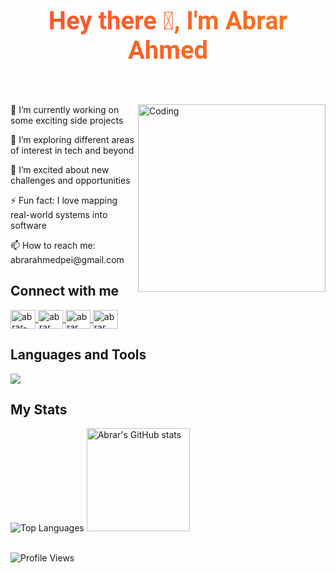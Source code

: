 <!-- Include the Google Font for the modern look -->
<link href="https://fonts.googleapis.com/css2?family=Roboto:wght@400;700&display=swap" rel="stylesheet">

<style>
  /* Container for the modern animated header */
  .header-container {
    display: flex;
    justify-content: center;
    align-items: center;
    padding: 2rem;
  }
  
  /* Animated gradient heading style */
  .modern-heading {
    font-family: 'Roboto', sans-serif;
    font-size: 2.5rem;
    font-weight: 700;
    text-align: center;
    background: linear-gradient(90deg, #FF512F, #F09819);
    background-size: 200% auto;
    -webkit-background-clip: text;
    -webkit-text-fill-color: transparent;
    animation: gradientShift 3s ease infinite;
    margin: 0;
  }
  
  /* Gradient animation keyframes */
  @keyframes gradientShift {
    0% {
      background-position: 0% 50%;
    }
    50% {
      background-position: 100% 50%;
    }
    100% {
      background-position: 0% 50%;
    }
  }
</style>

<!-- Modern Animated Header -->
<div class="header-container">
  <h2 class="modern-heading">Hey there 👋, I'm Abrar Ahmed</h2>
</div>

<div>&nbsp;</div>

<!-- Main Content -->
<div>
  <img align="right" alt="Coding" width="300" src="https://media.giphy.com/media/qgQUggAC3Pfv687qPC/giphy.gif">
  
  <p>🔭 I’m currently working on some exciting side projects</p>
  <p>🌱 I’m exploring different areas of interest in tech and beyond</p>
  <p>👯 I’m excited about new challenges and opportunities</p>
  <p>⚡ Fun fact: I love mapping real-world systems into software</p>
  <p>📫 How to reach me: abrarahmedpei@gmail.com</p>
</div>

## Connect with me
<p align="left">
  <a href="https://linkedin.com/in/abrar2030" target="blank">
    <img align="center" src="https://raw.githubusercontent.com/rahuldkjain/github-profile-readme-generator/master/src/images/icons/Social/linked-in-alt.svg" alt="abrar-ahmed" height="30" width="40" />
  </a>
  <a href="https://www.instagram.com/abrar2o3o/" target="blank">
    <img align="center" src="https://raw.githubusercontent.com/rahuldkjain/github-profile-readme-generator/master/src/images/icons/Social/instagram.svg" alt="abrar___ahmed" height="30" width="40" />
  </a>
  <a href="https://www.facebook.com/abrar2O3O/" target="blank">
    <img align="center" src="https://raw.githubusercontent.com/rahuldkjain/github-profile-readme-generator/master/src/images/icons/Social/facebook.svg" alt="abrar___ahmed" height="30" width="40" />
  </a>
  <a href="https://www.hackerrank.com/abrar2030/" target="blank">
    <img align="center" src="https://raw.githubusercontent.com/rahuldkjain/github-profile-readme-generator/master/src/images/icons/Social/hackerrank.svg" alt="abrar___ahmed" height="30" width="40" />
  </a>
</p>

## Languages and Tools
<p align="left">
  <a href="https://github.com/abrar2030">
    <img src="https://skillicons.dev/icons?i=aws,gcp,azure,kubernetes,docker,terraform,jenkins,ansible,react,angular,nodejs,java,python,ts,js,spring,dotnet,git,github,idea,vscode" />
  </a>
</p>

## My Stats
<div>
  <img src="https://github-readme-stats.vercel.app/api/top-langs/?username=abrar2030&show_icons=true&layout=compact&theme=dark" alt="Top Languages">
  <img src="https://github-readme-stats.vercel.app/api?username=abrar2030&show_icons=true&theme=dark&count_private=true" alt="Abrar's GitHub stats" height="165px"/>
</div>

<br>

![Profile Views](https://komarev.com/ghpvc/?username=abrar2030&abbreviated=true)
